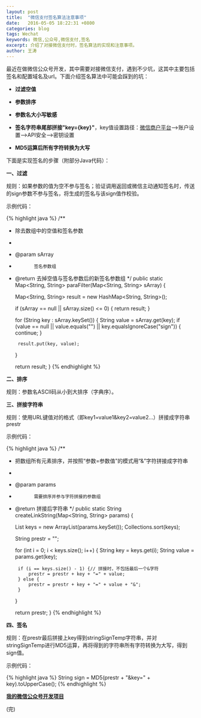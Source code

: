 ```yaml
---
layout: post
title:  "微信支付签名算法注意事项"
date:   2016-05-05 18:22:31 +0800
categories: blog
tags: Wechat
keywords: 微信,公众号,微信支付,签名
excerpt: 介绍了对接微信支付时，签名算法的实现和注意事项。
author: 王涛
---
```


最近在做微信公众号开发，其中需要对接微信支付，遇到不少坑，这其中主要包括签名和配置域名及url。下面介绍签名算法中可能会踩到的坑：

* **过滤空值**

* **参数排序**

* **参数名大小写敏感**

* **签名字符串尾部拼接"key={key}"**，key值设置路径：[微信商户平台](https://pay.weixin.qq.com)-->账户设置-->API安全-->密钥设置

* **MD5运算后所有字符转换为大写**

下面是实现签名的步骤（附部分Java代码）：

**一、过滤**

规则：如果参数的值为空不参与签名；验证调用返回或微信主动通知签名时，传送的sign参数不参与签名，将生成的签名与该sign值作校验。

示例代码：

{% highlight java %}
/**
 * 除去数组中的空值和签名参数
 * 
 * @param sArray
 *            签名参数组
 * @return 去掉空值与签名参数后的新签名参数组
 */
public static Map<String, String> paraFilter(Map<String, String> sArray) {

	Map<String, String> result = new HashMap<String, String>();

	if (sArray == null || sArray.size() <= 0) {
		return result;
	}

	for (String key : sArray.keySet()) {
		String value = sArray.get(key);
		if (value == null || value.equals("") || key.equalsIgnoreCase("sign")) {
			continue;
		}

		result.put(key, value);
	}

	return result;
}
{% endhighlight %}

**二、排序**

规则：参数名ASCII码从小到大排序（字典序）。

**三、拼接字符串**

规则：使用URL键值对的格式（即key1=value1&key2=value2…）拼接成字符串prestr

示例代码：

{% highlight java %}
/**
 * 把数组所有元素排序，并按照“参数=参数值”的模式用“&”字符拼接成字符串
 * 
 * @param params
 *            需要排序并参与字符拼接的参数组
 * @return 拼接后字符串
 */
public static String createLinkString(Map<String, String> params) {

	List<String> keys = new ArrayList<String>(params.keySet());
	Collections.sort(keys);

	String prestr = "";

	for (int i = 0; i < keys.size(); i++) {
		String key = keys.get(i);
		String value = params.get(key);

		if (i == keys.size() - 1) {// 拼接时，不包括最后一个&字符
			prestr = prestr + key + "=" + value;
		} else {
			prestr = prestr + key + "=" + value + "&";
		}
	}

	return prestr;
}
{% endhighlight %}

**四、签名**

规则：在prestr最后拼接上key得到stringSignTemp字符串，并对stringSignTemp进行MD5运算，再将得到的字符串所有字符转换为大写，得到sign值。

示例代码：

{% highlight java %}
String sign = MD5(prestr + "&key=" + key).toUpperCase();
{% endhighlight %}

**[我的微信公众号开发项目](https://github.com/WaTer9527/wechat-mp4j)**

(完)